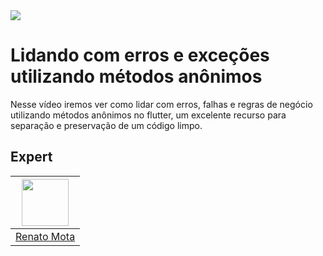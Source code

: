 <img src="https://storage.googleapis.com/golden-wind/experts-club/capa-github.svg" />

# Lidando com erros e exceções utilizando métodos anônimos

Nesse vídeo iremos ver como lidar com erros, falhas e regras de negócio utilizando métodos anônimos no flutter, um excelente recurso para separação e preservação de um código limpo.

## Expert

| [<img src="https://avatars.githubusercontent.com/u/23418948?s=460&u=da2788c88f381c94c419ac3f615324bfdbea807e&v=4" width="75px;"/>](https://github.com/RenatoLucasMota) |
| :-: |
|[Renato Mota](https://github.com/RenatoLucasMota)|
